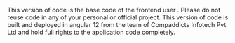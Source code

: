 This version of code is the base code of the frontend user . Please do not reuse code in any of your personal or official project.
This version of code is built and deployed in angular 12 from the team of Compaddicts Infotech Pvt Ltd and hold full rights to the application code completely.
